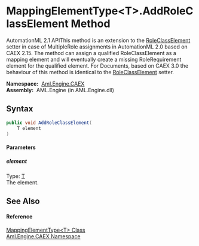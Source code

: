 MappingElementType&lt;T>.AddRoleClassElement Method
===================================================
AutomationML 2.1 APIThis method is an extension to the [RoleClassElement][1] setter in case of MultipleRole assignments in AutomationML 2.0 based on CAEX 2.15. The method can assign a qualified RoleClassElement as a mapping element and will eventually create a missing RoleRequirement element for the qualified element. For Documents, based on CAEX 3.0 the behaviour of this method is identical to the [RoleClassElement][1] setter.

  **Namespace:**  [Aml.Engine.CAEX][2]  
  **Assembly:**  AML.Engine (in AML.Engine.dll)

Syntax
------

```csharp
public void AddRoleClassElement(
	T element
)
```

#### Parameters

##### *element*
Type: [T][3]  
The element.


See Also
--------

#### Reference
[MappingElementType&lt;T> Class][3]  
[Aml.Engine.CAEX Namespace][2]  

[1]: RoleClassElement.md
[2]: ../README.md
[3]: README.md
[4]: https://www.automationml.org
[5]: ../../icons/logoShade.png